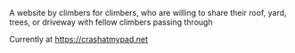  A website by climbers for climbers, who are willing to share their roof, yard, trees, or driveway with fellow climbers passing through

 Currently at https://crashatmypad.net
